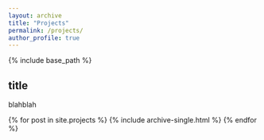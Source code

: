 ```yaml
---
layout: archive
title: "Projects"
permalink: /projects/
author_profile: true
---
```


{% include base_path %}

## title 

blahblah


{% for post in site.projects %}
  {% include archive-single.html %}
{% endfor %}
